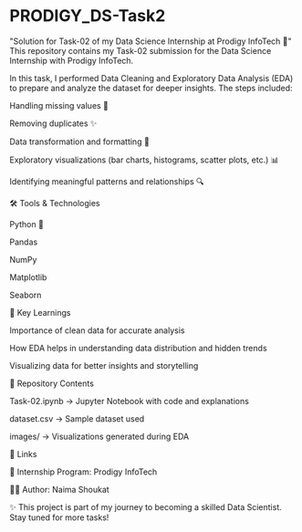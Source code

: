 # PRODIGY_DS-Task2
"Solution for Task-02 of my Data Science Internship at Prodigy InfoTech 🚀"
This repository contains my Task-02 submission for the Data Science Internship with Prodigy InfoTech.

In this task, I performed Data Cleaning and Exploratory Data Analysis (EDA) to prepare and analyze the dataset for deeper insights.
The steps included:

Handling missing values 🧹

Removing duplicates ✨

Data transformation and formatting 🔄

Exploratory visualizations (bar charts, histograms, scatter plots, etc.) 📊

Identifying meaningful patterns and relationships 🔍

🛠️ Tools & Technologies

Python 🐍

Pandas

NumPy

Matplotlib

Seaborn

🚀 Key Learnings

Importance of clean data for accurate analysis

How EDA helps in understanding data distribution and hidden trends

Visualizing data for better insights and storytelling

📂 Repository Contents

Task-02.ipynb → Jupyter Notebook with code and explanations

dataset.csv → Sample dataset used

images/ → Visualizations generated during EDA

🔗 Links

📑 Internship Program: Prodigy InfoTech

👩‍💻 Author: Naima Shoukat

✨ This project is part of my journey to becoming a skilled Data Scientist. Stay tuned for more tasks!
